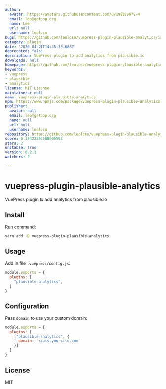 ```yaml
---
author:
  avatar: https://avatars.githubusercontent.com/u/1981996?v=4
  email: leo@getpop.org
  name: Leo
  url: null
  username: leoloso
bugs: https://github.com/leoloso/vuepress-plugin-plausible-analytics/issues
category: plugin
date: '2020-04-21T14:45:38.688Z'
deprecated: false
description: VuePress plugin to add analytics from plausible.io
downloads: null
homepage: https://github.com/leoloso/vuepress-plugin-plausible-analytics
keywords:
- vuepress
- plausible
- analytics
license: MIT License
maintainers: null
name: vuepress-plugin-plausible-analytics
npm: https://www.npmjs.com/package/vuepress-plugin-plausible-analytics
publisher:
  avatar: null
  email: leo@getpop.org
  name: null
  url: null
  username: leoloso
repository: https://github.com/leoloso/vuepress-plugin-plausible-analytics
score: 0.33422259588005593
stars: 2
unstable: true
version: 0.2.1
watchers: 2

---
```


# vuepress-plugin-plausible-analytics

VuePress plugin to add analytics from plausible.io

## Install

Run command:

```bash
yarn add -D vuepress-plugin-plausible-analytics
```

## Usage

Add in file `.vuepress/config.js`:

```js
module.exports = {
  plugins: [
    "plausible-analytics",
  ]
}
```

## Configuration

Pass `domain` to use your custom domain:

```js
module.exports = {
  plugins: [
    ["plausible-analytics", {
      domain: 'stats.yoursite.com'
    }]
  ]
}
```

## License

MIT

